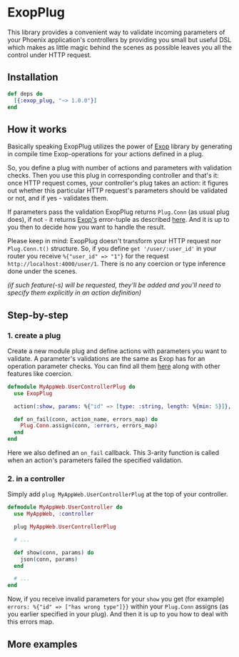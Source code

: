# ExopPlug

This library provides a convenient way to validate incoming parameters
of your Phoenix application's controllers by providing you small but useful DSL
which makes as little magic behind the scenes as possible leaves you all the control
under HTTP request.

## Installation

```elixir
def deps do
  [{:exop_plug, "~> 1.0.0"}]
end
```

## How it works

Basically speaking ExopPlug utilizes the power of [Exop](https://github.com/madeinussr/exop) library
by generating in compile time Exop-operations for your actions defined in a plug.

So, you define a plug with number of actions and parameters with validation checks.
Then you use this plug in corresponding controller and that's it: once HTTP request comes,
your controller's plug takes an action: it figures out whether this particular HTTP request's
parameters should be validated or not, and if yes - validates them.

If parameters pass the validation ExopPlug returns `Plug.Conn` (as usual plug does),
if not - it returns [Exop's](https://github.com/madeinussr/exop) error-tuple as described
[here](https://github.com/madeinussr/exop#operation-results). And it is up to you then to decide
how you want to handle the result.

Please keep in mind: ExopPlug doesn't transform your HTTP request nor `Plug.Conn.t()` structure.
So, if you define `get '/user/:user_id'` in your router you receive `%{"user_id" => "1"}` for
the request `http://localhost:4000/user/1`. There is no any coercion or type inference done
under the scenes.

_(if such feature(-s) will be requested, they'll be added and you'll need to specify them
explicitly in an action definition)_

## Step-by-step

### 1. create a plug

Create a new module plug and define actions with parameters you want to validate.
A parameter's validations are the same as Exop has for an operation parameter checks.
You can find all them [here](https://github.com/madeinussr/exop#parameter-checks)
along with other features like coercion.

```elixir
defmodule MyAppWeb.UserControllerPlug do
  use ExopPlug

  action(:show, params: %{"id" => [type: :string, length: %{min: 5}]}, on_fail: &__MODULE__.on_fail/3)

  def on_fail(conn, action_name, errors_map) do
    Plug.Conn.assign(conn, :errors, errors_map)
  end
end
```

Here we also defined an `on_fail` callback. This 3-arity function is called when an action's parameters
failed the specified validation.

### 2. in a controller

Simply add `plug MyAppWeb.UserControllerPlug` at the top of your controller.

```elixir
defmodule MyAppWeb.UserController do
  use MyAppWeb, :controller

  plug MyAppWeb.UserControllerPlug

  # ...

  def show(conn, params) do
    json(conn, params)
  end

  # ...
end
```

Now, if you receive invalid parameters for your `show` you get (for example)
`errors: %{"id" => ["has wrong type"]}}` within your `Plug.Conn` assigns
(as you earlier specified in your plug). And then it is up to you how to deal with this errors map.

## More examples


